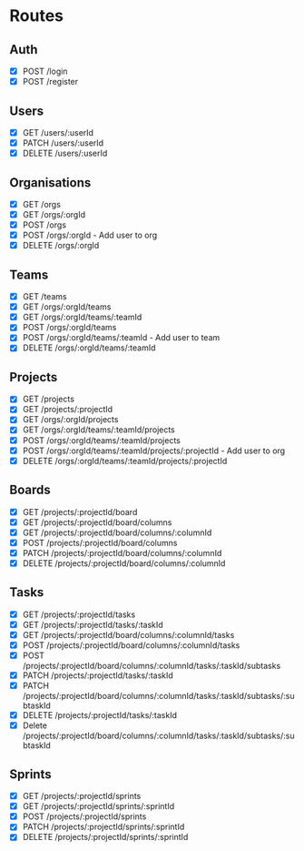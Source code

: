 # Routes

## Auth

- [x] POST /login
- [x] POST /register

## Users

- [x] GET /users/:userId
- [x] PATCH /users/:userId
- [x] DELETE /users/:userId

## Organisations

- [x] GET /orgs
- [x] GET /orgs/:orgId
- [x] POST /orgs
- [x] POST /orgs/:orgId - Add user to org
- [x] DELETE /orgs/:orgId

## Teams

- [x] GET /teams
- [x] GET /orgs/:orgId/teams
- [x] GET /orgs/:orgId/teams/:teamId
- [x] POST /orgs/:orgId/teams
- [x] POST /orgs/:orgId/teams/:teamId - Add user to team
- [x] DELETE /orgs/:orgId/teams/:teamId

## Projects

- [x] GET /projects
- [x] GET /projects/:projectId
- [x] GET /orgs/:orgId/projects
- [x] GET /orgs/:orgId/teams/:teamId/projects
- [x] POST /orgs/:orgId/teams/:teamId/projects
- [x] POST /orgs/:orgId/teams/:teamId/projects/:projectId - Add user to org
- [x] DELETE /orgs/:orgId/teams/:teamId/projects/:projectId

## Boards

- [x] GET /projects/:projectId/board
- [x] GET /projects/:projectId/board/columns
- [x] GET /projects/:projectId/board/columns/:columnId
- [x] POST /projects/:projectId/board/columns
- [x] PATCH /projects/:projectId/board/columns/:columnId
- [x] DELETE /projects/:projectId/board/columns/:columnId

## Tasks

- [x] GET /projects/:projectId/tasks
- [x] GET /projects/:projectId/tasks/:taskId
- [x] GET /projects/:projectId/board/columns/:columnId/tasks
- [x] POST /projects/:projectId/board/columns/:columnId/tasks
- [x] POST /projects/:projectId/board/columns/:columnId/tasks/:taskId/subtasks
- [x] PATCH /projects/:projectId/tasks/:taskId
- [x] PATCH /projects/:projectId/board/columns/:columnId/tasks/:taskId/subtasks/:subtaskId
- [x] DELETE /projects/:projectId/tasks/:taskId
- [x] Delete /projects/:projectId/board/columns/:columnId/tasks/:taskId/subtasks/:subtaskId

## Sprints

- [x] GET /projects/:projectId/sprints
- [x] GET /projects/:projectId/sprints/:sprintId
- [x] POST /projects/:projectId/sprints
- [x] PATCH /projects/:projectId/sprints/:sprintId
- [x] DELETE /projects/:projectId/sprints/:sprintId